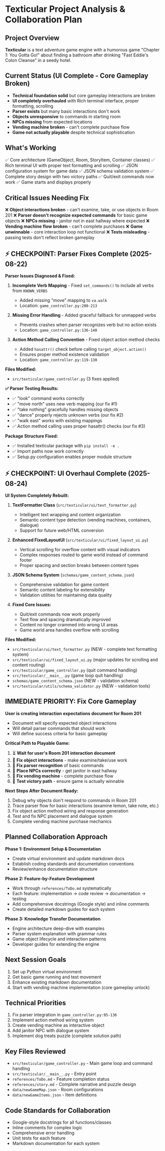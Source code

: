 # Texticular Project Analysis & Collaboration Plan

## Project Overview
**Texticular** is a text adventure game engine with a humorous game "Chapter 1: You Gotta Go!" about finding a bathroom after drinking "Fast Eddie's Colon Cleanse" in a seedy hotel.

## Current Status (UI Complete - Core Gameplay Broken)
- **Technical foundation solid** but core gameplay interactions are broken
- **UI completely overhauled** with Rich terminal interface, proper formatting, scrolling
- **Parser exists** but many basic interactions don't work
- **Objects unresponsive** to commands in starting room
- **NPCs missing** from expected locations
- **Vending machine broken** - can't complete purchase flow
- **Game not actually playable** despite technical sophistication

## What's Working
✅ Core architecture (GameObject, Room, StoryItem, Container classes)
✅ Rich terminal UI with proper text formatting and scrolling
✅ JSON configuration system for game data
✅ JSON schema validation system
✅ Complete story design with two victory paths
✅ Quit/exit commands now work
✅ Game starts and displays properly

## Critical Issues Needing Fix
❌ **Object interactions broken** - can't examine, take, or use objects in Room 201
❌ **Parser doesn't recognize expected commands** for basic game objects
❌ **NPCs missing** - janitor not in east hallway where expected
❌ **Vending machine flow broken** - can't complete purchases
❌ **Game unwinnable** - core interaction loop not functional
❌ **Tests misleading** - passing tests don't reflect broken gameplay

## ⚡ CHECKPOINT: Parser Fixes Complete (2025-08-22)

**Parser Issues Diagnosed & Fixed:**

1. **Incomplete Verb Mapping** - Fixed `set_commands()` to include all verbs from `KNOWN_VERBS`
   - Added missing "move" mapping to `va.walk`
   - Location: `game_controller.py:200-213`

2. **Missing Error Handling** - Added graceful fallback for unmapped verbs
   - Prevents crashes when parser recognizes verb but no action exists
   - Location: `game_controller.py:136-140`

3. **Action Method Calling Convention** - Fixed object action method checks
   - Added `hasattr()` check before calling `target_object.action()`
   - Ensures proper method existence validation
   - Location: `game_controller.py:119-130`

**Files Modified:**
- `src/texticular/game_controller.py` (3 fixes applied)

**✅ Parser Testing Results:**
- ✅ "look" command works correctly 
- ✅ "move north" uses new verb mapping (our fix #1)
- ✅ "take nothing" gracefully handles missing objects
- ✅ "dance" properly rejects unknown verbs (our fix #2) 
- ✅ "walk east" works with existing mappings
- ✅ Action method calling uses proper hasattr() checks (our fix #3)

**Package Structure Fixed:**
- ✅ Installed texticular package with `pip install -e .` 
- ✅ Import paths now work correctly
- ✅ Setup.py configuration enables proper module structure

## ⚡ CHECKPOINT: UI Overhaul Complete (2025-08-24)

**UI System Completely Rebuilt:**
1. **TextFormatter Class** (`src/texticular/ui/text_formatter.py`)
   - Intelligent text wrapping and content organization
   - Semantic content type detection (vending machines, containers, dialogue)
   - Support for future web/HTML conversion
   
2. **Enhanced FixedLayoutUI** (`src/texticular/ui/fixed_layout_ui.py`) 
   - Vertical scrolling for overflow content with visual indicators
   - Complex responses routed to game world instead of command footer
   - Proper spacing and section breaks between content types
   
3. **JSON Schema System** (`schemas/game_content_schema.json`)
   - Comprehensive validation for game content
   - Semantic content labeling for extensibility
   - Validation utilities for maintaining data quality

4. **Fixed Core Issues:**
   - Quit/exit commands now work properly
   - Text flow and spacing dramatically improved
   - Content no longer crammed into wrong UI areas
   - Game world area handles overflow with scrolling

**Files Modified:**
- `src/texticular/ui/text_formatter.py` (NEW - complete text formatting system)
- `src/texticular/ui/fixed_layout_ui.py` (major updates for scrolling and content routing)
- `src/texticular/game_controller.py` (quit command handling)
- `src/texticular/__main__.py` (game loop quit handling)
- `schemas/game_content_schema.json` (NEW - validation schema)
- `src/texticular/utils/schema_validator.py` (NEW - validation tools)

## IMMEDIATE PRIORITY: Fix Core Gameplay
**User is creating interaction expectations document for Room 201**
- Document will specify expected object interactions
- Will detail parser commands that should work
- Will define success criteria for basic gameplay

**Critical Path to Playable Game:**
1. ⏳ **Wait for user's Room 201 interaction document**
2. 🎯 **Fix object interactions** - make examine/take/use work 
3. 🎯 **Fix parser recognition** of basic commands
4. 🎯 **Place NPCs correctly** - get janitor in east hallway
5. 🎯 **Fix vending machine** - complete purchase flow
6. 🎯 **Test victory path** - ensure game is actually winnable

**Next Steps After Document Ready:**
1. Debug why objects don't respond to commands in Room 201
2. Trace parser flow for basic interactions (examine lemon, take note, etc.)
3. Fix object action method wiring and response generation
4. Test and fix NPC placement and dialogue system
5. Complete vending machine purchase mechanics

## Planned Collaboration Approach
**Phase 1: Environment Setup & Documentation**
- Create virtual environment and update markdown docs
- Establish coding standards and documentation conventions
- Review/enhance documentation structure

**Phase 2: Feature-by-Feature Development** 
- Work through `references/ToDo.md` systematically
- Each feature: implementation → code review → documentation → testing
- Add comprehensive docstrings (Google style) and inline comments
- Create detailed markdown guides for each system

**Phase 3: Knowledge Transfer Documentation**
- Engine architecture deep-dive with examples
- Parser system explanation with grammar rules  
- Game object lifecycle and interaction patterns
- Developer guides for extending the engine

## Next Session Goals
1. Set up Python virtual environment
2. Get basic game running and test movement
3. Enhance existing markdown documentation
4. Start with vending machine implementation (core gameplay unlock)

## Technical Priorities
1. Fix parser integration in `game_controller.py:95-136`
2. Implement action method wiring system 
3. Create vending machine as interactive object
4. Add janitor NPC with dialogue system
5. Implement dog treats puzzle (complete solution path)

## Key Files Reviewed
- `src/texticular/game_controller.py` - Main game loop and command handling
- `src/texticular/__main__.py` - Entry point  
- `references/ToDo.md` - Feature completion status
- `references/story.md` - Complete narrative and puzzle design
- `data/newGameMap.json` - Room configurations
- `data/newGameItems.json` - Item definitions

## Code Standards for Collaboration
- Google-style docstrings for all functions/classes
- Inline comments for complex logic
- Comprehensive error handling
- Unit tests for each feature
- Markdown documentation for each system